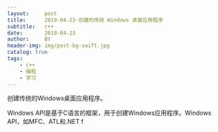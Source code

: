 ```yaml
---
layout:     post
title:      2019-04-23-创建的传统 Windows 桌面应用程序
subtitle:   c++
date:       2019-04-23
author:     BY
header-img: img/post-bg-swift.jpg
catalog: true
tags:
    - c++
    - 编程
    - 学习
---
```


创建传统的Windows桌面应用程序。  

Windows API是基于C语言的框架，用于创建Windows应用程序。Windows API，如MFC、ATL和.NET f
